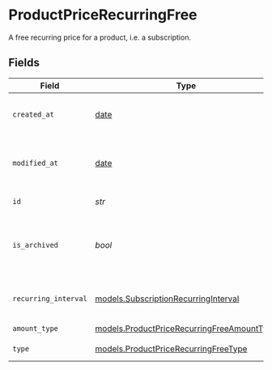 # ProductPriceRecurringFree

A free recurring price for a product, i.e. a subscription.


## Fields

| Field                                                                                          | Type                                                                                           | Required                                                                                       | Description                                                                                    |
| ---------------------------------------------------------------------------------------------- | ---------------------------------------------------------------------------------------------- | ---------------------------------------------------------------------------------------------- | ---------------------------------------------------------------------------------------------- |
| `created_at`                                                                                   | [date](https://docs.python.org/3/library/datetime.html#date-objects)                           | :heavy_check_mark:                                                                             | Creation timestamp of the object.                                                              |
| `modified_at`                                                                                  | [date](https://docs.python.org/3/library/datetime.html#date-objects)                           | :heavy_check_mark:                                                                             | Last modification timestamp of the object.                                                     |
| `id`                                                                                           | *str*                                                                                          | :heavy_check_mark:                                                                             | The ID of the price.                                                                           |
| `is_archived`                                                                                  | *bool*                                                                                         | :heavy_check_mark:                                                                             | Whether the price is archived and no longer available.                                         |
| `recurring_interval`                                                                           | [models.SubscriptionRecurringInterval](../models/subscriptionrecurringinterval.md)             | :heavy_check_mark:                                                                             | The recurring interval of the price.                                                           |
| `amount_type`                                                                                  | [models.ProductPriceRecurringFreeAmountType](../models/productpricerecurringfreeamounttype.md) | :heavy_check_mark:                                                                             | N/A                                                                                            |
| `type`                                                                                         | [models.ProductPriceRecurringFreeType](../models/productpricerecurringfreetype.md)             | :heavy_check_mark:                                                                             | The type of the price.                                                                         |